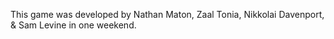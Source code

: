This game was developed by Nathan Maton, Zaal Tonia, Nikkolai Davenport, & Sam Levine in one weekend.